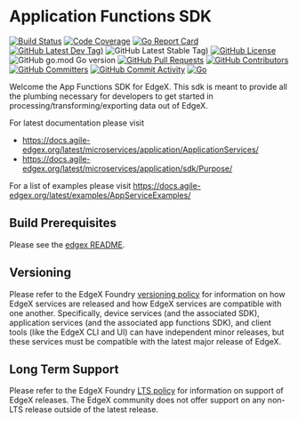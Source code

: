 
# Application Functions SDK
[![Build Status](https://jenkins.agile-edgex.org/view/EdgeX%20Foundry%20Project/job/agile-edgex/job/app-functions-sdk-go/job/main/badge/icon)](https://jenkins.agile-edgex.org/view/EdgeX%20Foundry%20Project/job/agile-edgex/job/app-functions-sdk-go/job/main/) [![Code Coverage](https://codecov.io/gh/agile-edgex/app-functions-sdk-go/branch/main/graph/badge.svg?token=E4uzIvukPu)](https://codecov.io/gh/agile-edgex/app-functions-sdk-go) [![Go Report Card](https://goreportcard.com/badge/github.com/agile-edgex/app-functions-sdk-go)](https://goreportcard.com/report/github.com/agile-edgex/app-functions-sdk-go) [![GitHub Latest Dev Tag)](https://img.shields.io/github/v/tag/agile-edgex/app-functions-sdk-go?include_prereleases&sort=semver&label=latest-dev)](https://github.com/agile-edgex/app-functions-sdk-go/tags) ![GitHub Latest Stable Tag)](https://img.shields.io/github/v/tag/agile-edgex/app-functions-sdk-go?sort=semver&label=latest-stable) [![GitHub License](https://img.shields.io/github/license/agile-edgex/app-functions-sdk-go)](https://choosealicense.com/licenses/apache-2.0/) ![GitHub go.mod Go version](https://img.shields.io/github/go-mod/go-version/agile-edgex/app-functions-sdk-go) [![GitHub Pull Requests](https://img.shields.io/github/issues-pr-raw/agile-edgex/app-functions-sdk-go)](https://github.com/agile-edgex/app-functions-sdk-go/pulls) [![GitHub Contributors](https://img.shields.io/github/contributors/agile-edgex/app-functions-sdk-go)](https://github.com/agile-edgex/app-functions-sdk-go/contributors) [![GitHub Committers](https://img.shields.io/badge/team-committers-green)](https://github.com/orgs/agile-edgex/teams/app-functions-sdk-go-committers/members) [![GitHub Commit Activity](https://img.shields.io/github/commit-activity/m/agile-edgex/app-functions-sdk-go)](https://github.com/agile-edgex/app-functions-sdk-go/commits) [![Go](https://github.com/agile-edgex/app-functions-sdk-go/actions/workflows/go.yml/badge.svg)](https://github.com/agile-edgex/app-functions-sdk-go/actions/workflows/go.yml)

Welcome the App Functions SDK for EdgeX. This sdk is meant to provide all the plumbing necessary for developers to get started in processing/transforming/exporting data out of EdgeX.

For latest documentation please visit 
  - https://docs.agile-edgex.org/latest/microservices/application/ApplicationServices/
  - https://docs.agile-edgex.org/latest/microservices/application/sdk/Purpose/

For a list of examples please visit https://docs.agile-edgex.org/latest/examples/AppServiceExamples/

## Build Prerequisites

Please see the [edgex README](https://github.com/agile-edgex/edgex/blob/master/README.md#prerequisites).

## Versioning

Please refer to the EdgeX Foundry [versioning policy](https://wiki.agile-edgex.org/pages/viewpage.action?pageId=21823969) for information on how EdgeX services are released and how EdgeX services are compatible with one another.  Specifically, device services (and the associated SDK), application services (and the associated app functions SDK), and client tools (like the EdgeX CLI and UI) can have independent minor releases, but these services must be compatible with the latest major release of EdgeX.

## Long Term Support

Please refer to the EdgeX Foundry [LTS policy](https://wiki.agile-edgex.org/display/FA/Long+Term+Support) for information on support of EdgeX releases. The EdgeX community does not offer support on any non-LTS release outside of the latest release.